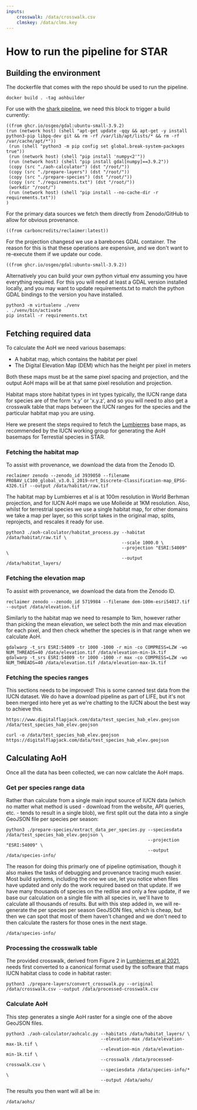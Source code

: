 ```yaml
---
inputs:
    crosswalk: /data/crosswalk.csv
    clmskey: /data/clms.key
---
```

# How to run the pipeline for STAR

## Building the environment

The dockerfile that comes with the repo should be used to run the pipeline.

```
docker build . -tag aohbuilder
```

For use with the [shark pipeline](https://github.com/quantifyearth/shark), we need this block to trigger a build currently:

```shark-build:aohbuilder
((from ghcr.io/osgeo/gdal:ubuntu-small-3.9.2)
(run (network host) (shell "apt-get update -qqy && apt-get -y install python3-pip libpq-dev git && rm -rf /var/lib/apt/lists/* && rm -rf /var/cache/apt/*"))
 (run (shell "python3 -m pip config set global.break-system-packages true"))
 (run (network host) (shell "pip install 'numpy<2'"))
 (run (network host) (shell "pip install gdal[numpy]==3.9.2"))
 (copy (src "./aoh-calculator") (dst "/root/"))
 (copy (src "./prepare-layers") (dst "/root/"))
 (copy (src "./prepare-species") (dst "/root/"))
 (copy (src "./requirements.txt") (dst "/root/"))
 (workdir "/root/")
 (run (network host) (shell "pip install --no-cache-dir -r requirements.txt"))
)
```

For the primary data sources we fetch them directly from Zenodo/GitHub to allow for obvious provenance.

```shark-build:reclaimer
((from carboncredits/reclaimer:latest))
```

For the projection changesd we use a barebones GDAL container. The reason for this is that these operations are expensive, and we don't want to re-execute them if we update our code.

```shark-build:gdalonly
((from ghcr.io/osgeo/gdal:ubuntu-small-3.9.2))
```

Alternatively you can build your own python virtual env assuming you have everything required. For this you will need at least a GDAL version installed locally, and you may want to update requirements.txt to match the python GDAL bindings to the version you have installed.

```
python3 -m virtualenv ./venv
. ./venv/bin/activate
pip install -r requirements.txt
```

## Fetching required data

To calculate the AoH we need various basemaps:

* A habitat map, which contains the habitat per pixel
* The Digital Elevation Map (DEM) which has the height per pixel in meters

Both these maps must be at the same pixel spacing and projection, and the output AoH maps will be at that same pixel resolution and projection.

Habitat maps store habitat types in int types typically, the IUCN range data for species are of the form 'x.y' or 'x.y.z', and so you will need to also get a crosswalk table that maps between the IUCN ranges for the species and the particular habitat map you are using.

Here we present the steps required to fetch the [Lumbierres](https://zenodo.org/records/6904020) base maps, as recommended by the IUCN working group for generating the AoH basemaps for Terrestial species in STAR.

### Fetching the habitat map

To assist with provenance, we download the data from the Zenodo ID.

```shark-run:reclaimer
reclaimer zenodo --zenodo_id 3939050 --filename PROBAV_LC100_global_v3.0.1_2019-nrt_Discrete-Classification-map_EPSG-4326.tif --output /data/habitat/raw.tif
```

The habitat map by Lumbierres et al is at 100m resolution in World Berhman projection, and for IUCN AoH maps we use Molleide at 1KM resolution. Also, whilst for terrestrial species we use a single habitat map, for other domains we take a map per layer, so this script takes in the original map, splits, reprojects, and rescales it ready for use.


```shark-run:aohbuilder
python3 ./aoh-calculator/habitat_process.py --habitat /data/habitat/raw.tif \
                                            --scale 1000.0 \
                                            --projection "ESRI:54009" \
                                            --output /data/habitat_layers/
```



### Fetching the elevation map

To assist with provenance, we download the data from the Zenodo ID.

```shark-run:reclaimer
reclaimer zenodo --zenodo_id 5719984 --filename dem-100m-esri54017.tif --output /data/elevation.tif
```

Similarly to the habitat map we need to resample to 1km, however rather than picking the mean elevation, we select both the min and max elevation for each pixel, and then check whether the species is in that range when we calculate AoH.

```shark-run:gdalonly
gdalwarp -t_srs ESRI:54009 -tr 1000 -1000 -r min -co COMPRESS=LZW -wo NUM_THREADS=40 /data/elevation.tif /data/elevation-min-1k.tif
gdalwarp -t_srs ESRI:54009 -tr 1000 -1000 -r max -co COMPRESS=LZW -wo NUM_THREADS=40 /data/elevation.tif /data/elevation-max-1k.tif
```

### Fetching the species ranges

This sections needs to be improved! This is some canned test data from the IUCN dataset. We do have a download pipeline as part of LIFE, but it's not been merged into here yet as we're chatting to the IUCN about the best way to achieve this.

```shark-importa
https://www.digitalflapjack.com/data/test_species_hab_elev.geojson /data/test_species_hab_elev.geojson
```

```shark-run:aohbuilder
curl -o /data/test_species_hab_elev.geojson https://digitalflapjack.com/data/test_species_hab_elev.geojson
```

## Calculating AoH

Once all the data has been collected, we can now calclate the AoH maps.

### Get per species range data

Rather than calculate from a single main input source of IUCN data (which no matter what method is used - download from the website, API queries, etc. - tends to result in a single blob), we first split out the data into a single GeoJSON file per species per season:

```shark-run:aohbuilder
python3 ./prepare-species/extract_data_per_species.py --speciesdata /data/test_species_hab_elev.geojson \
                                                      --projection "ESRI:54009" \
                                                      --output /data/species-info/
```

The reason for doing this primarly one of pipeline optimisation, though it also makes the tasks of debugging and provenance tracing much easier. Most build systems, including the one we use, let you notice when files have updated and only do the work required based on that update. If we have many thousands of species on the redlise and only a few update, if we base our calculation on a single file with all species in, we'll have to calculate all thousands of results. But with this step added in, we will re-generate the per species per season GeoJSON files, which is cheap, but then we can spot that most of them haven't changed and we don't need to then calculate the rasters for those ones in the next stage.

```shark-publish
/data/species-info/
```

### Processing the crosswalk table

The provided crosswalk, derived from Figure 2 in [Lumbierres et al 2021](https://conbio.onlinelibrary.wiley.com/doi/10.1111/cobi.13851), needs first converted to a canonical format used by the software that maps IUCN habitat class to code in habitat raster:

```shark-run:aohbuilder
python3 ./prepare-layers/convert_crosswalk.py --original /data/crosswalk.csv --output /data/processed-crosswalk.csv
```

### Calculate AoH


This step generates a single AoH raster for a single one of the above GeoJSON files.

```shark-run:aohbuilder
python3 ./aoh-calculator/aohcalc.py --habitats /data/habitat_layers/ \
                                    --elevation-max /data/elevation-max-1k.tif \
                                    --elevation-min /data/elevation-min-1k.tif \
                                    --crosswalk /data/processed-crosswalk.csv \
                                    --speciesdata /data/species-info/* \
                                    --output /data/aohs/
```

The results you then want will all be in:

```shark-publish
/data/aohs/
```

